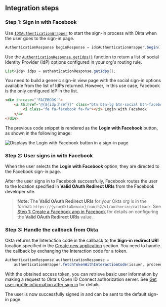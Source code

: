 ## Integration steps

### Step 1: Sign in with Facebook

Use [`IDXAuthenticationWrapper`](https://github.com/okta/okta-idx-java/blob/master/api/src/main/java/com/okta/idx/sdk/api/client/IDXAuthenticationWrapper.java) to start the sign-in process with Okta when the user goes to the sign-in page.

```java
AuthenticationResponse beginResponse = idxAuthenticationWrapper.begin()
```

Use the [`AuthenticationResponse.getIdps()`](https://github.com/okta/okta-idx-java/blob/master/api/src/main/java/com/okta/idx/sdk/api/response/AuthenticationResponse.java#L91) function to return a list of social Identity Provider (IdP) options configured in your org's routing rule.

```java
List<Idp> idps = authenticationResponse.getIdps();
```

You need to build a generic sign-in view page with the social sign-in options available from the list of IdPs returned. However, in this use case, Facebook is the only configured IdP in the list.

```html
<div th:case="'FACEBOOK'">
    <a th:href="@{${idp.href}}" class="btn btn-lg btn-social btn-facebook" id="btn-facebook">
        <i class="fa fa-facebook fa-fw"></i> Login with Facebook
    </a>
</div>
```

The previous code snippet is rendered as the **Login with Facebook** button, as shown in the following image:

<div class="common-image-format">

![Displays the Login with Facebook button in a sign-in page](/img/oie-embedded-sdk/oie-embedded-sdk-use-case-social-sign-in-link-java.png)

</div>

### Step 2: User signs in with Facebook

When the user selects the **Login with Facebook** option, they are directed to the Facebook sign-in page.

After the user signs in to Facebook successfully, Facebook routes the user to the location specified in **Valid OAuth Redirect URIs** from the Facebook developer site.

> **Note:** The **Valid OAuth Redirect URIs** for your Okta org is in the format: `https://{yourOktaDomain}/oauth2/v1/authorize/callback`. See [Step 1: Create a Facebook app in Facebook](/docs/guides/oie-embedded-common-org-setup/java/main/#step-1-create-a-facebook-app-in-facebook) for details on configuring the **Valid OAuth Redirect URIs** value.

### Step 3: Handle the callback from Okta

Okta returns the Interaction code in the callback to the **Sign-in redirect URI** location specified in the [Create new application](/docs/guides/oie-embedded-common-org-setup/java/main/#step-4-create-new-application) section. You need to handle the callback by exchanging the Interaction code for a token.

```java
AuthenticationResponse authenticationResponse =
    authenticationWrapper.fetchTokenWithInteractionCode(issuer, proceedContext, interactionCode);
```

With the obtained access token, you can retrieve basic user information by making a request to Okta's Open ID Connect authorization server. See [Get user profile information after sign in](/docs/guides/oie-embedded-sdk-alternate-flows/java/main/#getuserprofileinfo) for details.

The user is now successfully signed in and can be sent to the default sign-in page.
